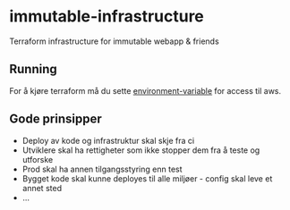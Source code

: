 # immutable-infrastructure
Terraform infrastructure for immutable webapp &amp; friends

## Running
For å kjøre terraform må du sette [environment-variable](https://www.terraform.io/docs/providers/aws/index.html) for access til aws.

## Gode prinsipper
* Deploy av kode og infrastruktur skal skje fra ci
* Utviklere skal ha rettigheter som ikke stopper dem fra å teste og utforske
* Prod skal ha annen tilgangsstyring enn test
* Bygget kode skal kunne deployes til alle miljøer - config skal leve et annet sted
* ...
